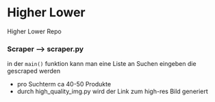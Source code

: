 # Higher Lower
Higher Lower Repo

### Scraper --> scraper.py

in der `main()` funktion kann man eine Liste an Suchen eingeben die gescraped werden
- pro Suchterm ca 40-50 Produkte
- durch high_quality_img.py wird der Link zum high-res Bild generiert

